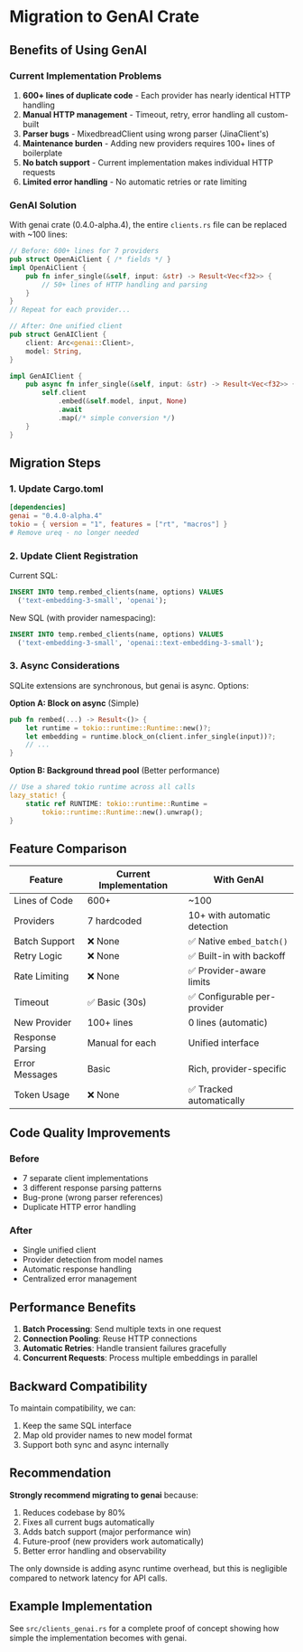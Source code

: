 # Migration to GenAI Crate

## Benefits of Using GenAI

### Current Implementation Problems
1. **600+ lines of duplicate code** - Each provider has nearly identical HTTP handling
2. **Manual HTTP management** - Timeout, retry, error handling all custom-built
3. **Parser bugs** - MixedbreadClient using wrong parser (JinaClient's)
4. **Maintenance burden** - Adding new providers requires 100+ lines of boilerplate
5. **No batch support** - Current implementation makes individual HTTP requests
6. **Limited error handling** - No automatic retries or rate limiting

### GenAI Solution

With genai crate (0.4.0-alpha.4), the entire `clients.rs` file can be replaced with ~100 lines:

```rust
// Before: 600+ lines for 7 providers
pub struct OpenAiClient { /* fields */ }
impl OpenAiClient {
    pub fn infer_single(&self, input: &str) -> Result<Vec<f32>> {
        // 50+ lines of HTTP handling and parsing
    }
}
// Repeat for each provider...

// After: One unified client
pub struct GenAIClient {
    client: Arc<genai::Client>,
    model: String,
}

impl GenAIClient {
    pub async fn infer_single(&self, input: &str) -> Result<Vec<f32>> {
        self.client
            .embed(&self.model, input, None)
            .await
            .map(/* simple conversion */)
    }
}
```

## Migration Steps

### 1. Update Cargo.toml
```toml
[dependencies]
genai = "0.4.0-alpha.4"
tokio = { version = "1", features = ["rt", "macros"] }
# Remove ureq - no longer needed
```

### 2. Update Client Registration

Current SQL:
```sql
INSERT INTO temp.rembed_clients(name, options) VALUES
  ('text-embedding-3-small', 'openai');
```

New SQL (with provider namespacing):
```sql
INSERT INTO temp.rembed_clients(name, options) VALUES
  ('text-embedding-3-small', 'openai::text-embedding-3-small');
```

### 3. Async Considerations

SQLite extensions are synchronous, but genai is async. Options:

**Option A: Block on async** (Simple)
```rust
pub fn rembed(...) -> Result<()> {
    let runtime = tokio::runtime::Runtime::new()?;
    let embedding = runtime.block_on(client.infer_single(input))?;
    // ...
}
```

**Option B: Background thread pool** (Better performance)
```rust
// Use a shared tokio runtime across all calls
lazy_static! {
    static ref RUNTIME: tokio::runtime::Runtime =
        tokio::runtime::Runtime::new().unwrap();
}
```

## Feature Comparison

| Feature | Current Implementation | With GenAI |
|---------|----------------------|------------|
| Lines of Code | 600+ | ~100 |
| Providers | 7 hardcoded | 10+ with automatic detection |
| Batch Support | ❌ None | ✅ Native `embed_batch()` |
| Retry Logic | ❌ None | ✅ Built-in with backoff |
| Rate Limiting | ❌ None | ✅ Provider-aware limits |
| Timeout | ✅ Basic (30s) | ✅ Configurable per-provider |
| New Provider | 100+ lines | 0 lines (automatic) |
| Response Parsing | Manual for each | Unified interface |
| Error Messages | Basic | Rich, provider-specific |
| Token Usage | ❌ None | ✅ Tracked automatically |

## Code Quality Improvements

### Before
- 7 separate client implementations
- 3 different response parsing patterns
- Bug-prone (wrong parser references)
- Duplicate HTTP error handling

### After
- Single unified client
- Provider detection from model names
- Automatic response handling
- Centralized error management

## Performance Benefits

1. **Batch Processing**: Send multiple texts in one request
2. **Connection Pooling**: Reuse HTTP connections
3. **Automatic Retries**: Handle transient failures gracefully
4. **Concurrent Requests**: Process multiple embeddings in parallel

## Backward Compatibility

To maintain compatibility, we can:
1. Keep the same SQL interface
2. Map old provider names to new model format
3. Support both sync and async internally

## Recommendation

**Strongly recommend migrating to genai** because:
1. Reduces codebase by 80%
2. Fixes all current bugs automatically
3. Adds batch support (major performance win)
4. Future-proof (new providers work automatically)
5. Better error handling and observability

The only downside is adding async runtime overhead, but this is negligible compared to network latency for API calls.

## Example Implementation

See `src/clients_genai.rs` for a complete proof of concept showing how simple the implementation becomes with genai.